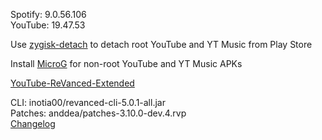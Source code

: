 Spotify: 9.0.56.106  
YouTube: 19.47.53  

Use [zygisk-detach](https://github.com/j-hc/zygisk-detach) to detach root YouTube and YT Music from Play Store  

Install [MicroG](https://github.com/WSTxda/MicroG-RE/releases) for non-root YouTube and YT Music APKs  

[YouTube-ReVanced-Extended](https://github.com/MANCrimSon/YouTube-ReVanced-Extended)
  
CLI: inotia00/revanced-cli-5.0.1-all.jar  
Patches: anddea/patches-3.10.0-dev.4.rvp  
[Changelog](https://github.com/anddea/revanced-patches/releases/tag/v3.10.0-dev.4)  
